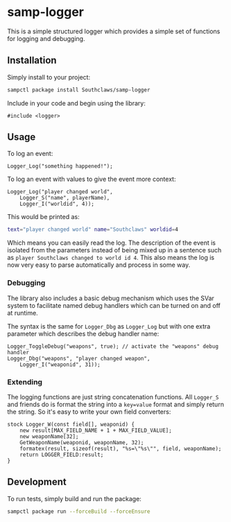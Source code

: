 # samp-logger

This is a simple structured logger which provides a simple set of functions for logging and debugging.

## Installation

Simply install to your project:

```bash
sampctl package install Southclaws/samp-logger
```

Include in your code and begin using the library:

```pawn
#include <logger>
```

## Usage

To log an event:

```pawn
Logger_Log("something happened!");
```

To log an event with values to give the event more context:

```pawn
Logger_Log("player changed world",
    Logger_S("name", playerName),
    Logger_I("worldid", 4));
```

This would be printed as:

```bash
text="player changed world" name="Southclaws" worldid=4
```

Which means you can easily read the log. The description of the event is isolated from the parameters instead of being mixed up in a sentence such as `player Southclaws changed to world id 4`. This also means the log is now very easy to parse automatically and process in some way.

### Debugging

The library also includes a basic debug mechanism which uses the SVar system to facilitate named debug handlers which can be turned on and off at runtime.

The syntax is the same for `Logger_Dbg` as `Logger_Log` but with one extra parameter which describes the debug handler name:

```pawn
Logger_ToggleDebug("weapons", true); // activate the "weapons" debug handler
Logger_Dbg("weapons", "player changed weapon",
    Logger_I("weaponid", 31));
```

### Extending

The logging functions are just string concatenation functions. All `Logger_S` and friends do is format the string into a `key=value` format and simply return the string. So it's easy to write your own field converters:

```pawn
stock Logger_W(const field[], weaponid) {
    new result[MAX_FIELD_NAME + 1 + MAX_FIELD_VALUE];
    new weaponName[32];
    GetWeaponName(weaponid, weaponName, 32);
    formatex(result, sizeof(result), "%s=\"%s\"", field, weaponName);
    return LOGGER_FIELD:result;
}
```

## Development

To run tests, simply build and run the package:

```bash
sampctl package run --forceBuild --forceEnsure
```
